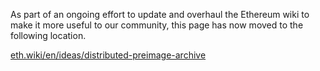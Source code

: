 As part of an ongoing effort to update and overhaul the Ethereum wiki to make it more useful to our community, this page has now moved to the following location.

[eth.wiki/en/ideas/distributed-preimage-archive](https://eth.wiki/en/ideas/distributed-preimage-archive)